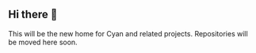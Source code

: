 ## Hi there 👋

This will be the new home for Cyan and related projects. Repositories will be moved here soon.
